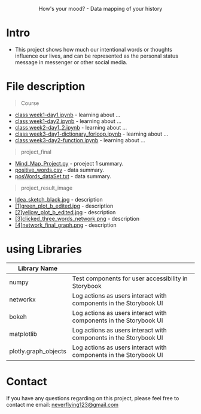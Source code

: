 <p align="center">
  How's your mood? - Data mapping of your history
</p>

# Intro
- This project shows how much our intentional words or thoughts influence our lives, and can be represented as the personal status message in messenger or other social media.

# File description
> Course

- [class week1-day1.ipynb](course) - learning about ...
- [class week1-day2.ipynb](course) - learning about ...
- [class week2-day1_2.ipynb](course) - learning about ...
- [class week3-day1-dictionary_forloop.ipynb](course) - learning about ...
- [class week3-day2-function.ipynb](course) - learning about ...

> project_final

- [Mind_Map_Project.py](project_final) - proeject 1 summary.
- [positive_words.csv](project_final) - data summary.
- [posWords_dataSet.txt](project_final) - data summary.

> project_result_image

- [Idea_sketch_black.jpg](project_final/project_result_image) - description
- [[1]green_plot_b_edited.jpg](project_final/project_result_image) - description
- [[2]yellow_plot_b_edited.jpg](project_final/project_result_image) - description
- [[3]clicked_three_words_network.png](project_final/project_result_image) - description
- [[4]network_final_graph.png](project_final/project_result_image) - description

# using Libraries
| Library Name                                |                                                                            |
| ------------------------------------------- | -------------------------------------------------------------------------- |
| numpy                        | Test components for user accessibility in Storybook                        |
| networkx                  | Log actions as users interact with components in the Storybook UI          |
| bokeh                  | Log actions as users interact with components in the Storybook UI          |
| matplotlib                  | Log actions as users interact with components in the Storybook UI          |
| plotly.graph_objects                  | Log actions as users interact with components in the Storybook UI          |




# Contact
If you have any questions regarding on this project, please feel free to contact me
email: <a>neverflying123@gmail.com</a>
